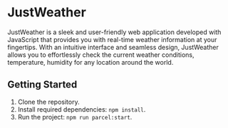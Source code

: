 # JustWeather

JustWeather is a sleek and user-friendly web application developed with JavaScript that provides you with real-time weather information at your fingertips. With an intuitive interface and seamless design, JustWeather allows you to effortlessly check the current weather conditions, temperature, humidity for any location around the world.

## Getting Started

1. Clone the repository.
2. Install required dependencies: `npm install`.
3. Run the project: `npm run parcel:start`.
